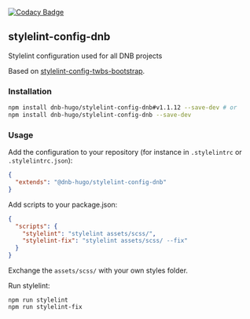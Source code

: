 [![Codacy Badge](https://app.codacy.com/project/badge/Grade/52734e6cba244cf7b6286854b90f2a10)](https://www.codacy.com/gh/dnb-hugo/stylelint-config-dnb/dashboard)

## stylelint-config-dnb

Stylelint configuration used for all DNB projects

Based on [stylelint-config-twbs-bootstrap](https://github.com/twbs/stylelint-config-twbs-bootstrap/).

### Installation

```bash
npm install dnb-hugo/stylelint-config-dnb#v1.1.12 --save-dev # or
npm install dnb-hugo/stylelint-config-dnb --save-dev
```

### Usage

Add the configuration to your repository (for instance in `.stylelintrc` or `.stylelintrc.json`):

```json
{
  "extends": "@dnb-hugo/stylelint-config-dnb"
}
```

Add scripts to your package.json:

```json
{
  "scripts": {
    "stylelint": "stylelint assets/scss/",
    "stylelint-fix": "stylelint assets/scss/ --fix"
  }
}
```

Exchange the `assets/scss/` with your own styles folder.

Run stylelint:

```shell
npm run stylelint
npm run stylelint-fix
```
